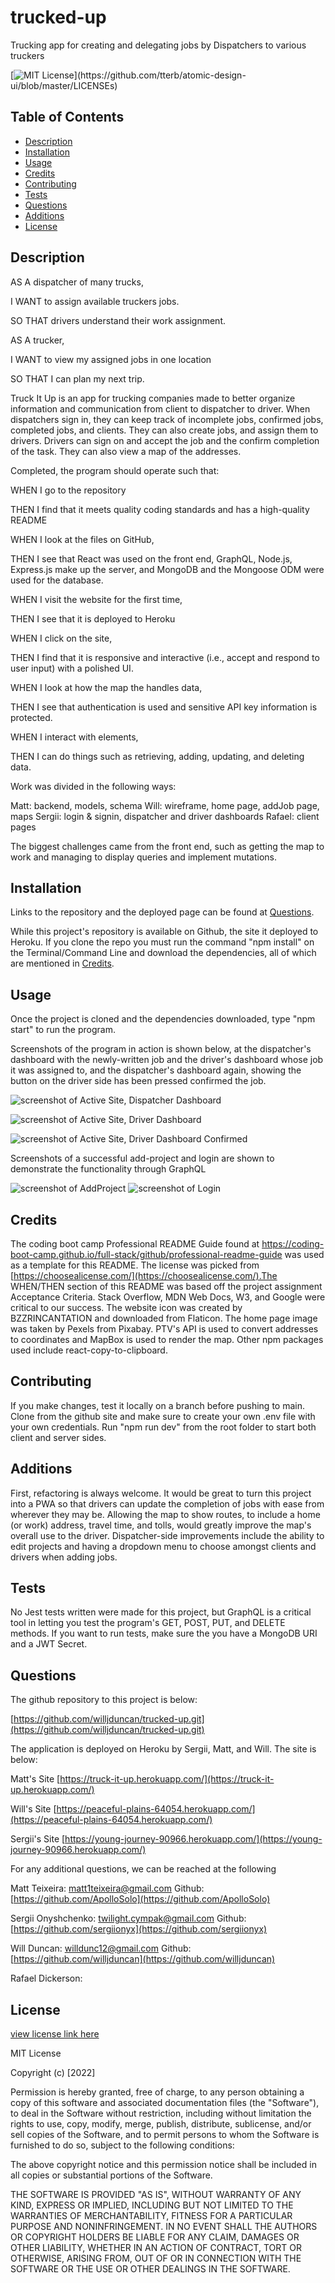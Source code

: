 # trucked-up
Trucking app for creating and delegating jobs by Dispatchers to various truckers


[![MIT License](https://img.shields.io/apm/l/atomic-design-ui.svg?)](https://github.com/tterb/atomic-design-ui/blob/master/LICENSEs)

        

## Table of Contents
- [Description](#description)
- [Installation](#installation)
- [Usage](#usage)
- [Credits](#credits)
- [Contributing](#contributing)
- [Tests](#tests)
- [Questions](#questions)
- [Additions](#additions)
- [License](#license)  
        



## Description
AS A dispatcher of many trucks,

I WANT to assign available truckers jobs.

SO THAT drivers understand their work assignment.


AS A trucker,

I WANT to view my assigned jobs in one location

SO THAT I can plan my next trip. 

Truck It Up is an app for trucking companies made to better organize information and communication from client to dispatcher to driver. When dispatchers sign in, they can keep track of incomplete jobs, confirmed jobs, completed jobs, and clients. They can also create jobs, and assign them to drivers. Drivers can sign on and accept the job and the confirm completion of the task. They can also view a map of the addresses. 

Completed, the program should operate such that:

WHEN I go to the repository

THEN I find that it meets quality coding standards and has a high-quality README

WHEN I look at the files on GitHub, 

THEN I see that React was used on the front end, GraphQL, Node.js, Express.js make up the server, and MongoDB and the Mongoose ODM were used for the database. 

WHEN I visit the website for the first time,

THEN I see that it is deployed to Heroku 

WHEN I click on the site, 

THEN I find that it is responsive and interactive (i.e., accept and respond to user input) with a polished UI.

WHEN I look at how the map the handles data,

THEN I see that authentication is used and sensitive API key information is protected.

WHEN I interact with elements,

THEN I can do things such as retrieving, adding, updating, and deleting data.

Work was divided in the following ways:

Matt: backend, models, schema
Will: wireframe, home page, addJob page, maps
Sergii: login & signin, dispatcher and driver dashboards
Rafael: client pages 

The biggest challenges came from the front end, such as getting the map to work and managing to display queries and implement mutations. 



## Installation

Links to the repository and the deployed page can be found at [Questions](#questions).

While this project's repository is available on Github, the site it deployed to Heroku. If you clone the repo you must run the command "npm install" on the Terminal/Command Line and download the dependencies, all of which are mentioned in [Credits](#credits).




## Usage

Once the project is cloned and the dependencies downloaded, type "npm start" to run the program. 

Screenshots of the program in action is shown below, at the dispatcher's dashboard with the newly-written job and the driver's dashboard whose job it was assigned to, and the dispatcher's dashboard again, showing the button on the driver side has been pressed confirmed the job. 

![screenshot of Active Site, Dispatcher Dashboard](./client/public/screenshots/screenshot-dis-dash1.png)

![screenshot of Active Site, Driver Dashboard](./client/public/screenshots/screenshot-dri-dash.png)

![screenshot of Active Site, Driver Dashboard Confirmed](./client/public/screenshots/screenshot-dis-dash2.png)


Screenshots of a successful add-project and login are shown to demonstrate the functionality through GraphQL 

![screenshot of AddProject](./client/public/screenshots/screenshot-add-project.png)
![screenshot of Login](./client/public/screenshots/screenshot-login.png)


## Credits

The coding boot camp Professional README Guide found at https://coding-boot-camp.github.io/full-stack/github/professional-readme-guide was used as a template for this README. The license was picked from [https://choosealicense.com/](https://choosealicense.com/).The WHEN/THEN section of this README was based off the project assignment Acceptance Criteria. Stack Overflow, MDN Web Docs, W3, and Google were critical to our success. The website icon was created by BZZRINCANTATION and downloaded from Flaticon. The home page image was taken by Pexels from Pixabay. PTV's API is used to convert addresses to coordinates and MapBox is used to render the map. Other npm packages used include react-copy-to-clipboard. 



## Contributing

If you make changes, test it locally on a branch before pushing to main. Clone from the github site and make sure to create your own .env file with your own credentials. Run "npm run dev" from the root folder to start both client and server sides. 


## Additions

First, refactoring is always welcome. It would be great to turn this project into a PWA so that drivers can update the completion of jobs with ease from wherever they may be. Allowing the map to show routes, to include a home (or work) address, travel time, and tolls, would greatly improve the map's overall use to the driver. Dispatcher-side improvements include the ability to edit projects and having a dropdown menu to choose amongst clients and drivers when adding jobs.


## Tests

No Jest tests written were made for this project, but GraphQL is a critical tool in letting you test the program's GET, POST, PUT, and DELETE methods. If you want to run tests, make sure the you have a MongoDB URI and a JWT Secret. 


## Questions


The github repository to this project is below:

[https://github.com/willjduncan/trucked-up.git](https://github.com/willjduncan/trucked-up.git)


The application is deployed on Heroku by Sergii, Matt, and Will. The site is below:

Matt's Site
[https://truck-it-up.herokuapp.com/](https://truck-it-up.herokuapp.com/)


Will's Site
[https://peaceful-plains-64054.herokuapp.com/](https://peaceful-plains-64054.herokuapp.com/)


Sergii's Site
[https://young-journey-90966.herokuapp.com/](https://young-journey-90966.herokuapp.com/)

For any additional questions, we can be reached at the following

Matt Teixeira: matt1teixeira@gmail.com
Github: [https://github.com/ApolloSolo](https://github.com/ApolloSolo)

Sergii Onyshchenko: twilight.cympak@gmail.com
Github: [https://github.com/sergiionyx](https://github.com/sergiionyx)

Will Duncan: willdunc12@gmail.com
Github: [https://github.com/willjduncan](https://github.com/willjduncan)

Rafael Dickerson: 






## License

[view license link here](https://choosealicense.com/licenses/mit/)

        
MIT License

Copyright (c) [2022]

Permission is hereby granted, free of charge, to any person obtaining a copy
of this software and associated documentation files (the "Software"), to deal
in the Software without restriction, including without limitation the rights
to use, copy, modify, merge, publish, distribute, sublicense, and/or sell
copies of the Software, and to permit persons to whom the Software is
furnished to do so, subject to the following conditions:

The above copyright notice and this permission notice shall be included in all
copies or substantial portions of the Software.

THE SOFTWARE IS PROVIDED "AS IS", WITHOUT WARRANTY OF ANY KIND, EXPRESS OR
IMPLIED, INCLUDING BUT NOT LIMITED TO THE WARRANTIES OF MERCHANTABILITY,
FITNESS FOR A PARTICULAR PURPOSE AND NONINFRINGEMENT. IN NO EVENT SHALL THE
AUTHORS OR COPYRIGHT HOLDERS BE LIABLE FOR ANY CLAIM, DAMAGES OR OTHER
LIABILITY, WHETHER IN AN ACTION OF CONTRACT, TORT OR OTHERWISE, ARISING FROM,
OUT OF OR IN CONNECTION WITH THE SOFTWARE OR THE USE OR OTHER DEALINGS IN THE
SOFTWARE.